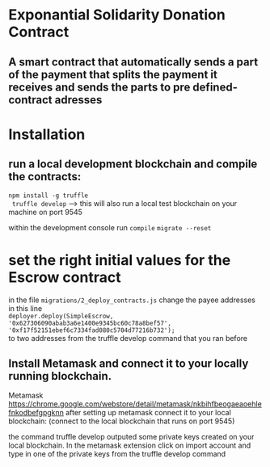 # Exponantial Solidarity Donation Contract
## A smart contract that automatically sends a part of the payment that splits the payment it receives and sends the parts to pre defined-contract adresses  <br>

# Installation

## run a local development blockchain and compile the contracts:

`npm install -g truffle` <br>
` truffle develop` --> this will also run a local test blockchain on your machine on port 9545

within the development console run
`compile`
`migrate --reset`

# set the right initial values for the Escrow contract
in the file `migrations/2_deploy_contracts.js` change the payee addresses in this line
<br>
`deployer.deploy(SimpleEscrow, '0x627306090abab3a6e1400e9345bc60c78a8bef57', '0xf17f52151ebef6c7334fad080c5704d77216b732');`
<br>
to two addresses from the truffle develop command that you ran before



## Install Metamask and connect it to your locally running blockchain.

Metamask https://chrome.google.com/webstore/detail/metamask/nkbihfbeogaeaoehlefnkodbefgpgknn
after setting up metamask connect it to your local blockchain: (connect to the local blockchain that runs on port 9545)

the command truffle develop outputed some private keys created on your local blockchain.
In the metamask extension click on import account and type in one of the private keys from the truffle develop command


